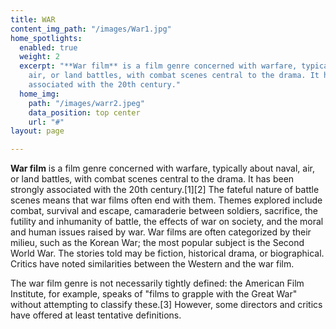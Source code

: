 ```yaml
---
title: WAR
content_img_path: "/images/War1.jpg"
home_spotlights:
  enabled: true
  weight: 2
  excerpt: "**War film** is a film genre concerned with warfare, typically about naval,
    air, or land battles, with combat scenes central to the drama. It has been strongly
    associated with the 20th century."
  home_img:
    path: "/images/warr2.jpeg"
    data_position: top center
    url: "#"
layout: page

---
```

**War film** is a film genre concerned with warfare, typically about naval, air, or land battles, with combat scenes central to the drama. It has been strongly associated with the 20th century.\[1\]\[2\] The fateful nature of battle scenes means that war films often end with them. Themes explored include combat, survival and escape, camaraderie between soldiers, sacrifice, the futility and inhumanity of battle, the effects of war on society, and the moral and human issues raised by war. War films are often categorized by their milieu, such as the Korean War; the most popular subject is the Second World War. The stories told may be fiction, historical drama, or biographical. Critics have noted similarities between the Western and the war film.

The war film genre is not necessarily tightly defined: the American Film Institute, for example, speaks of "films to grapple with the Great War" without attempting to classify these.\[3\] However, some directors and critics have offered at least tentative definitions.